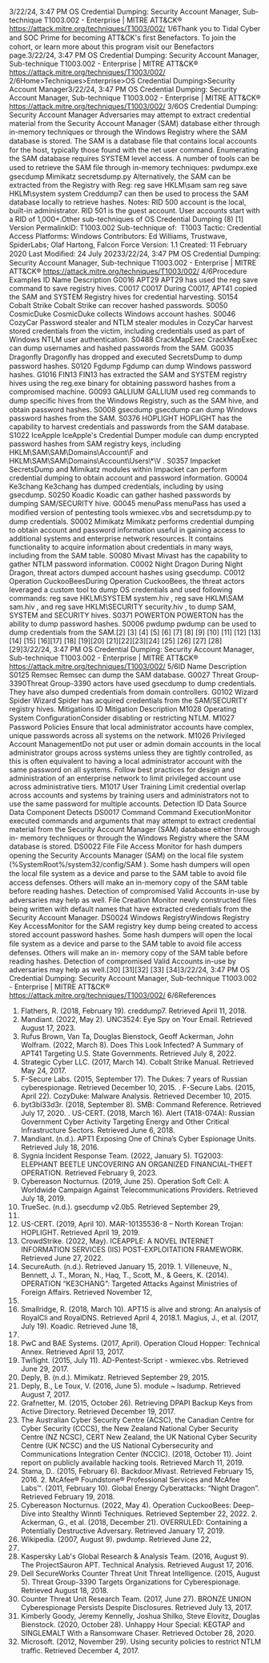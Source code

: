 3/22/24, 3:47 PM OS Credential Dumping: Security Account Manager, Sub-technique T1003.002 - Enterprise | MITRE ATT&CK®
https://attack.mitre.org/techniques/T1003/002/ 1/6Thank you to Tidal Cyber and SOC Prime for becoming ATT&CK's ﬁrst Benefactors. To join the cohort, or learn more about this program visit our
Benefactors page.3/22/24, 3:47 PM OS Credential Dumping: Security Account Manager, Sub-technique T1003.002 - Enterprise | MITRE ATT&CK®
https://attack.mitre.org/techniques/T1003/002/ 2/6Home>Techniques>Enterprise>OS Credential Dumping>Security Account Manager3/22/24, 3:47 PM OS Credential Dumping: Security Account Manager, Sub-technique T1003.002 - Enterprise | MITRE ATT&CK®
https://attack.mitre.org/techniques/T1003/002/ 3/6OS Credential Dumping: Security Account Manager
Adversaries may attempt to extract credential material from the Security Account Manager (SAM) database either through in-memory
techniques or through the Windows Registry where the SAM database is stored. The SAM is a database ﬁle that contains local accounts for
the host, typically those found with the net user command. Enumerating the SAM database requires SYSTEM level access.
A number of tools can be used to retrieve the SAM ﬁle through in-memory techniques:
pwdumpx.exe
gsecdump
Mimikatz
secretsdump.py
Alternatively, the SAM can be extracted from the Registry with Reg:
reg save HKLM\sam sam
reg save HKLM\system system
Creddump7 can then be used to process the SAM database locally to retrieve hashes.
Notes:
RID 500 account is the local, built-in administrator.
RID 501 is the guest account.
User accounts start with a RID of 1,000+.Other sub-techniques of OS Credential Dumping (8)
[1]
Version PermalinkID: T1003.002
Sub-technique of:  T1003
 
Tactic: Credential Access
 
Platforms: Windows
Contributors: Ed Williams, Trustwave, SpiderLabs; Olaf Hartong, Falcon Force
Version: 1.1
Created: 11 February 2020
Last Modiﬁed: 24 July 20233/22/24, 3:47 PM OS Credential Dumping: Security Account Manager, Sub-technique T1003.002 - Enterprise | MITRE ATT&CK®
https://attack.mitre.org/techniques/T1003/002/ 4/6Procedure Examples
ID Name Description
G0016 APT29 APT29 has used the reg save command to save registry hives.
C0017 C0017 During C0017, APT41 copied the SAM and SYSTEM Registry hives for credential harvesting.
S0154 Cobalt Strike Cobalt Strike can recover hashed passwords.
S0050 CosmicDuke CosmicDuke collects Windows account hashes.
S0046 CozyCar Password stealer and NTLM stealer modules in CozyCar harvest stored credentials from the victim,
including credentials used as part of Windows NTLM user authentication.
S0488 CrackMapExec CrackMapExec can dump usernames and hashed passwords from the SAM.
G0035 Dragonﬂy Dragonﬂy has dropped and executed SecretsDump to dump password hashes.
S0120 Fgdump Fgdump can dump Windows password hashes.
G1016 FIN13 FIN13 has extracted the SAM and SYSTEM registry hives using the reg.exe binary for obtaining
password hashes from a compromised machine.
G0093 GALLIUM GALLIUM used reg commands to dump speciﬁc hives from the Windows Registry, such as the SAM hive,
and obtain password hashes.
S0008 gsecdump gsecdump can dump Windows password hashes from the SAM.
S0376 HOPLIGHT HOPLIGHT has the capability to harvest credentials and passwords from the SAM database.
S1022 IceApple IceApple's Credential Dumper module can dump encrypted password hashes from SAM registry keys,
including HKLM\SAM\SAM\Domains\Account\F and HKLM\SAM\SAM\Domains\Account\Users\\*\V .
S0357 Impacket SecretsDump and Mimikatz modules within Impacket can perform credential dumping to obtain account
and password information.
G0004 Ke3chang Ke3chang has dumped credentials, including by using gsecdump.
S0250 Koadic Koadic can gather hashed passwords by dumping SAM/SECURITY hive.
G0045 menuPass menuPass has used a modiﬁed version of pentesting tools wmiexec.vbs and secretsdump.py to dump
credentials.
S0002 Mimikatz Mimikatz performs credential dumping to obtain account and password information useful in gaining
access to additional systems and enterprise network resources. It contains functionality to acquire
information about credentials in many ways, including from the SAM table.
S0080 Mivast Mivast has the capability to gather NTLM password information.
C0002 Night Dragon During Night Dragon, threat actors dumped account hashes using gsecdump.
C0012 Operation
CuckooBeesDuring Operation CuckooBees, the threat actors leveraged a custom tool to dump OS credentials and
used following commands: reg save HKLM\\SYSTEM system.hiv , reg save HKLM\\SAM sam.hiv , and
reg save HKLM\\SECURITY security.hiv , to dump SAM, SYSTEM and SECURITY hives.
S0371 POWERTON POWERTON has the ability to dump password hashes.
S0006 pwdump pwdump can be used to dump credentials from the SAM.[2]
[3]
[4]
[5]
[6]
[7]
[8]
[9]
[10]
[11]
[12]
[13]
[14]
[15]
[16][17]
[18]
[19][20]
[21][22][23][24]
[25]
[26]
[27]
[28]
[29]3/22/24, 3:47 PM OS Credential Dumping: Security Account Manager, Sub-technique T1003.002 - Enterprise | MITRE ATT&CK®
https://attack.mitre.org/techniques/T1003/002/ 5/6ID Name Description
S0125 Remsec Remsec can dump the SAM database.
G0027 Threat Group-
3390Threat Group-3390 actors have used gsecdump to dump credentials. They have also dumped credentials
from domain controllers.
G0102 Wizard Spider Wizard Spider has acquired credentials from the SAM/SECURITY registry hives.
Mitigations
ID Mitigation Description
M1028 Operating System
ConﬁgurationConsider disabling or restricting NTLM.
M1027 Password Policies Ensure that local administrator accounts have complex, unique passwords across all systems on the
network.
M1026 Privileged
Account
ManagementDo not put user or admin domain accounts in the local administrator groups across systems unless
they are tightly controlled, as this is often equivalent to having a local administrator account with the
same password on all systems. Follow best practices for design and administration of an enterprise
network to limit privileged account use across administrative tiers.
M1017 User Training Limit credential overlap across accounts and systems by training users and administrators not to use
the same password for multiple accounts.
Detection
ID Data Source Data Component Detects
DS0017 Command Command
ExecutionMonitor executed commands and arguments that may attempt to extract credential
material from the Security Account Manager (SAM) database either through in-
memory techniques or through the Windows Registry where the SAM database is
stored.
DS0022 File File Access Monitor for hash dumpers opening the Security Accounts Manager (SAM) on the
local ﬁle system (%SystemRoot%/system32/config/SAM ). Some hash dumpers will
open the local ﬁle system as a device and parse to the SAM table to avoid ﬁle access
defenses. Others will make an in-memory copy of the SAM table before reading
hashes. Detection of compromised Valid Accounts in-use by adversaries may help as
well.
File Creation Monitor newly constructed ﬁles being written with default names that have extracted
credentials from the Security Account Manager.
DS0024 Windows RegistryWindows
Registry Key
AccessMonitor for the SAM registry key dump being created to access stored account
password hashes. Some hash dumpers will open the local ﬁle system as a device
and parse to the SAM table to avoid ﬁle access defenses. Others will make an in-
memory copy of the SAM table before reading hashes. Detection of compromised
Valid Accounts in-use by adversaries may help as well.[30]
[31][32]
[33]
[34]3/22/24, 3:47 PM OS Credential Dumping: Security Account Manager, Sub-technique T1003.002 - Enterprise | MITRE ATT&CK®
https://attack.mitre.org/techniques/T1003/002/ 6/6References
1. Flathers, R. (2018, February 19). creddump7. Retrieved April
11, 2018.
2. Mandiant. (2022, May 2). UNC3524: Eye Spy on Your Email.
Retrieved August 17, 2023.
3. Rufus Brown, Van Ta, Douglas Bienstock, Geoff Ackerman,
John Wolfram. (2022, March 8). Does This Look Infected? A
Summary of APT41 Targeting U.S. State Governments.
Retrieved July 8, 2022.
4. Strategic Cyber LLC. (2017, March 14). Cobalt Strike Manual.
Retrieved May 24, 2017.
5. F-Secure Labs. (2015, September 17). The Dukes: 7 years of
Russian cyberespionage. Retrieved December 10, 2015.
 . F-Secure Labs. (2015, April 22). CozyDuke: Malware Analysis.
Retrieved December 10, 2015.
7. byt3bl33d3r. (2018, September 8). SMB: Command Reference.
Retrieved July 17, 2020.
 . US-CERT. (2018, March 16). Alert (TA18-074A): Russian
Government Cyber Activity Targeting Energy and Other Critical
Infrastructure Sectors. Retrieved June 6, 2018.
9. Mandiant. (n.d.). APT1 Exposing One of China’s Cyber
Espionage Units. Retrieved July 18, 2016.
10. Sygnia Incident Response Team. (2022, January 5). TG2003:
ELEPHANT BEETLE UNCOVERING AN ORGANIZED
FINANCIAL-THEFT OPERATION. Retrieved February 9, 2023.
11. Cybereason Nocturnus. (2019, June 25). Operation Soft Cell: A
Worldwide Campaign Against Telecommunications Providers.
Retrieved July 18, 2019.
12. TrueSec. (n.d.). gsecdump v2.0b5. Retrieved September 29,
2015.
13. US-CERT. (2019, April 10). MAR-10135536-8 – North Korean
Trojan: HOPLIGHT. Retrieved April 19, 2019.
14. CrowdStrike. (2022, May). ICEAPPLE: A NOVEL INTERNET
INFORMATION SERVICES (IIS) POST-EXPLOITATION
FRAMEWORK. Retrieved June 27, 2022.
15. SecureAuth. (n.d.). Retrieved January 15, 2019.
1 . Villeneuve, N., Bennett, J. T., Moran, N., Haq, T., Scott, M., &
Geers, K. (2014). OPERATION “KE3CHANG”: Targeted Attacks
Against Ministries of Foreign Affairs. Retrieved November 12,
2014.
17. Smallridge, R. (2018, March 10). APT15 is alive and strong: An
analysis of RoyalCli and RoyalDNS. Retrieved April 4, 2018.1 . Magius, J., et al. (2017, July 19). Koadic. Retrieved June 18,
2018.
19. PwC and BAE Systems. (2017, April). Operation Cloud Hopper:
Technical Annex. Retrieved April 13, 2017.
20. Twi1ight. (2015, July 11). AD-Pentest-Script - wmiexec.vbs.
Retrieved June 29, 2017.
21. Deply, B. (n.d.). Mimikatz. Retrieved September 29, 2015.
22. Deply, B., Le Toux, V. (2016, June 5). module ~ lsadump.
Retrieved August 7, 2017.
23. Grafnetter, M. (2015, October 26). Retrieving DPAPI Backup
Keys from Active Directory. Retrieved December 19, 2017.
24. The Australian Cyber Security Centre (ACSC), the Canadian
Centre for Cyber Security (CCCS), the New Zealand National
Cyber Security Centre (NZ NCSC), CERT New Zealand, the UK
National Cyber Security Centre (UK NCSC) and the US National
Cybersecurity and Communications Integration Center
(NCCIC). (2018, October 11). Joint report on publicly available
hacking tools. Retrieved March 11, 2019.
25. Stama, D.. (2015, February 6). Backdoor.Mivast. Retrieved
February 15, 2016.
2 . McAfee® Foundstone® Professional Services and McAfee
Labs™. (2011, February 10). Global Energy Cyberattacks:
“Night Dragon”. Retrieved February 19, 2018.
27. Cybereason Nocturnus. (2022, May 4). Operation CuckooBees:
Deep-Dive into Stealthy Winnti Techniques. Retrieved
September 22, 2022.
2 . Ackerman, G., et al. (2018, December 21). OVERRULED:
Containing a Potentially Destructive Adversary. Retrieved
January 17, 2019.
29. Wikipedia. (2007, August 9). pwdump. Retrieved June 22,
2016.
30. Kaspersky Lab's Global Research & Analysis Team. (2016,
August 9). The ProjectSauron APT. Technical Analysis.
Retrieved August 17, 2016.
31. Dell SecureWorks Counter Threat Unit Threat Intelligence.
(2015, August 5). Threat Group-3390 Targets Organizations
for Cyberespionage. Retrieved August 18, 2018.
32. Counter Threat Unit Research Team. (2017, June 27). BRONZE
UNION Cyberespionage Persists Despite Disclosures.
Retrieved July 13, 2017.
33. Kimberly Goody, Jeremy Kennelly, Joshua Shilko, Steve
Elovitz, Douglas Bienstock. (2020, October 28). Unhappy Hour
Special: KEGTAP and SINGLEMALT With a Ransomware
Chaser. Retrieved October 28, 2020.
34. Microsoft. (2012, November 29). Using security policies to
restrict NTLM traﬃc. Retrieved December 4, 2017.